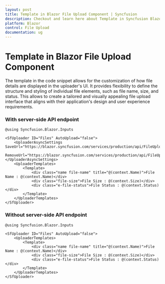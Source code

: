 ```yaml
---
layout: post
title: Template in Blazor File Upload Component | Syncfusion
description: Checkout and learn here about Template in Syncfusion Blazor File Upload component and much more details.
platform: Blazor
control: File Upload
documentation: ug
---
```


# Template in Blazor File Upload Component

The template in the code snippet allows for the customization of how file details are displayed in the uploader's UI. It provides flexibility to define the structure and styling of individual file elements, such as file name, size, and status. This allows to create a tailored and visually appealing file upload interface that aligns with their application's design and user experience requirements.

### With server-side API endpoint

```cshtml
@using Syncfusion.Blazor.Inputs

<SfUploader ID="Files" AutoUpload="false">
    <UploaderAsyncSettings SaveUrl="https://blazor.syncfusion.com/services/production/api/FileUploader/Save"
                           RemoveUrl="https://blazor.syncfusion.com/services/production/api/FileUploader/Remove"></UploaderAsyncSettings>
    <UploaderTemplates>
        <Template>
            <div class="name file-name" title="@(context.Name)">File Name : @(context.Name)</div>
            <div class="file-size">File Size : @(context.Size)</div>
            <div class="e-file-status">File Status : @(context.Status)</div>
        </Template>
    </UploaderTemplates>
</SfUploader>
```
### Without server-side API endpoint

```cshtml
@using Syncfusion.Blazor.Inputs

<SfUploader ID="Files" AutoUpload="false">
    <UploaderTemplates>
        <Template>
            <div class="name file-name" title="@(context.Name)">File Name : @(context.Name)</div>
            <div class="file-size">File Size : @(context.Size)</div>
            <div class="e-file-status">File Status : @(context.Status)</div>
        </Template>
    </UploaderTemplates>
</SfUploader>
```